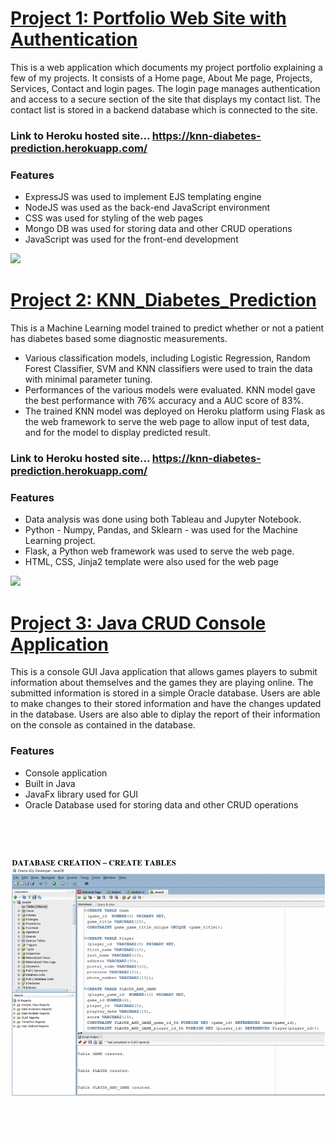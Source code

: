 # [Project 1: Portfolio Web Site with Authentication](https://github.com/PrinceDuru/Express_Portfolio_Site_Authentication)
This is a web application which documents my project portfolio explaining a few of my projects. 
It consists of a Home page, About Me page, Projects, Services, Contact and login pages.
The login page manages authentication and access to a secure section of the site that displays my contact list.
The contact list is stored in a backend database which is connected to the site.
### Link to Heroku hosted site... https://knn-diabetes-prediction.herokuapp.com/
### Features
- ExpressJS was used to implement EJS templating engine
- NodeJS was used as the back-end JavaScript environment
- CSS was used for styling of the web pages
- Mongo DB was used for storing data and other CRUD operations
- JavaScript was used for the front-end development

![](/images/portfolio_site_demo.gif)

# [Project 2: KNN_Diabetes_Prediction](https://github.com/PrinceDuru/KNN_Diabetes_Prediction)
This is a Machine Learning model trained to predict whether or not a patient has diabetes based some diagnostic measurements.
* Various classification models, including Logistic Regression, Random Forest Classifier, SVM and KNN classifiers were used to train the data with minimal parameter tuning.
* Performances of the various models were evaluated. KNN model gave the best performance with 76% accuracy and a AUC score of 83%.
* The trained KNN model was deployed on Heroku platform using Flask as the web framework to serve the web page to allow input of test data, and for the model to display predicted result.
### Link to Heroku hosted site... https://knn-diabetes-prediction.herokuapp.com/
### Features
* Data analysis was done using both Tableau and Jupyter Notebook.
* Python - Numpy, Pandas, and Sklearn - was used for the Machine Learning project.
* Flask, a Python web framework was used to serve the web page.
* HTML, CSS, Jinja2 template were also used for the web page

![](/images/diabetes_prediction_Demo.gif)


# [Project 3: Java CRUD Console Application](https://github.com/PrinceDuru/JavaCRUDApp)
This is a console GUI Java application that allows games players to submit information about themselves and the games they are playing online. 
The submitted information is stored in a simple Oracle database. Users are able to make changes to their stored information and have the changes updated in the database. Users are also able to diplay the report of their information on the console as contained in the database.
### Features
- Console application
- Built in Java
- JavaFx library used for GUI
- Oracle Database used for storing data and other CRUD operations

![](/images/Java_app_Demo.gif)
